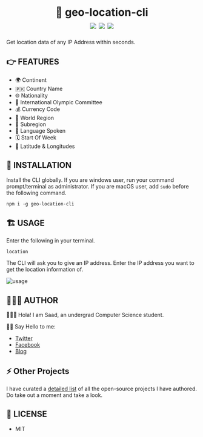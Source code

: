 <div align="center">
	<h1>📌 geo-location-cli<br>
	<img src="https://img.shields.io/npm/v/geo-location-cli?color=%2380C73D">
	<img src="https://img.shields.io/npm/dt/geo-location-cli">
	<img src="https://img.shields.io/npm/l/geo-location-cli?color=%2380C73D">
	</h1>
</div>

Get location data of any IP Address within seconds.

## 👉 FEATURES

-   🌍 Continent
-   🇵🇰 Country Name
-   🌐 Nationality
-   🎯 International Olympic Committee
-   💰 Currency Code
-   📍 World Region
-   📌 Subregion
-   📢 Language Spoken
-   🗓 Start Of Week
-   🚀 Latitude & Longitudes

## 🎩 INSTALLATION

Install the CLI globally. If you are windows user, run your command prompt/terminal as administrator. If you are macOS user, add `sudo` before the following command.

```
npm i -g geo-location-cli
```

## 🏗 USAGE

Enter the following in your terminal.

```
location
```

The CLI will ask you to give an IP address. Enter the IP address you want to get the location information of.

<img src="./images/usage.png" alt="usage">

## 👨🏻‍💻 AUTHOR

🙋🏻‍♂️ Hola! I am Saad, an undergrad Computer Science student.

👋🏻 Say Hello to me:

-   [Twitter](https://twitter.com/msaaddev)
-   [Facebook](https://www.facebook.com/msaaddev)
-   [Blog](https://msaad.dev)

## ⚡️ Other Projects

I have curated a [detailed list](https://github.com/msaaddev/open-source) of all the open-source projects I have authored. Do take out a moment and take a look.

## 🔑 LICENSE

-   MIT
